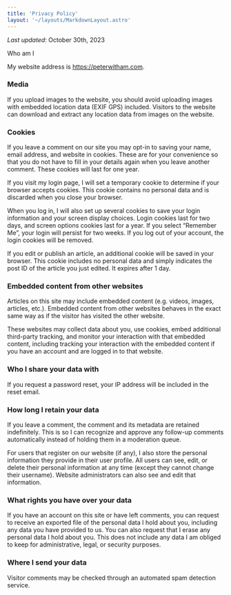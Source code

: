 ```yaml
---
title: 'Privacy Policy'
layout: '~/layouts/MarkdownLayout.astro'
---
```


_Last updated_: October 30th, 2023

Who am I

My website address is https://peterwitham.com.

### Media

If you upload images to the website, you should avoid uploading images with embedded location data (EXIF GPS) included. Visitors to the website can download and extract any location data from images on the website.

### Cookies

If you leave a comment on our site you may opt-in to saving your name, email address, and website in cookies. These are for your convenience so that you do not have to fill in your details again when you leave another comment. These cookies will last for one year.

If you visit my login page, I will set a temporary cookie to determine if your browser accepts cookies. This cookie contains no personal data and is discarded when you close your browser.

When you log in, I will also set up several cookies to save your login information and your screen display choices. Login cookies last for two days, and screen options cookies last for a year. If you select “Remember Me”, your login will persist for two weeks. If you log out of your account, the login cookies will be removed.

If you edit or publish an article, an additional cookie will be saved in your browser. This cookie includes no personal data and simply indicates the post ID of the article you just edited. It expires after 1 day.

### Embedded content from other websites

Articles on this site may include embedded content (e.g. videos, images, articles, etc.). Embedded content from other websites behaves in the exact same way as if the visitor has visited the other website.

These websites may collect data about you, use cookies, embed additional third-party tracking, and monitor your interaction with that embedded content, including tracking your interaction with the embedded content if you have an account and are logged in to that website.

### Who I share your data with

If you request a password reset, your IP address will be included in the reset email.

### How long I retain your data

If you leave a comment, the comment and its metadata are retained indefinitely. This is so I can recognize and approve any follow-up comments automatically instead of holding them in a moderation queue.

For users that register on our website (if any), I also store the personal information they provide in their user profile. All users can see, edit, or delete their personal information at any time (except they cannot change their username). Website administrators can also see and edit that information.

### What rights you have over your data

If you have an account on this site or have left comments, you can request to receive an exported file of the personal data I hold about you, including any data you have provided to us. You can also request that I erase any personal data I hold about you. This does not include any data I am obliged to keep for administrative, legal, or security purposes.

### Where I send your data

Visitor comments may be checked through an automated spam detection service.
